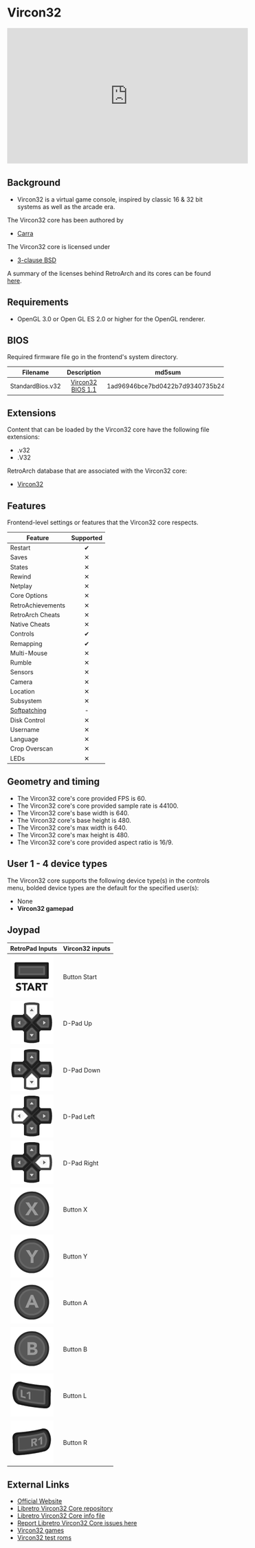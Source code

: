 # Vircon32

<iframe width="560" height="315" src="https://www.youtube-nocookie.com/embed/TcicKIQWKgU?si=KxTmymq5osyN0tGt" title="YouTube video player" frameborder="0" allow="accelerometer; autoplay; clipboard-write; encrypted-media; gyroscope; picture-in-picture; web-share" allowfullscreen></iframe>

## Background

- Vircon32 is a virtual game console, inspired by classic 16 & 32 bit systems as well as the arcade era.

The Vircon32 core has been authored by

- [Carra](https://github.com/vircon32)

The Vircon32 core is licensed under

- [3-clause BSD](https://github.com/vircon32/vircon32-libretro/blob/main/LICENSE.md)

A summary of the licenses behind RetroArch and its cores can be found [here](../development/licenses.md).

## Requirements

- OpenGL 3.0 or Open GL ES 2.0 or higher for the OpenGL renderer.

## BIOS

Required firmware file go in the frontend's system directory.

| Filename          | Description                     | md5sum                           |
|:-----------------:|:-------------------------------:|:--------------------------------:|
| StandardBios.v32  | [Vircon32 BIOS 1.1](https://github.com/vircon32/ConsoleSoftware/releases/tag/bios-v1.1) | 1ad96946bce7bd0422b7d9340735b248 |

## Extensions

Content that can be loaded by the Vircon32 core have the following file extensions:

- .v32
- .V32


RetroArch database that are associated with the Vircon32 core:

- [Vircon32](https://github.com/libretro/libretro-database/blob/master/rdb/Vircon32.rdb)

## Features

Frontend-level settings or features that the Vircon32 core respects.

| Feature           | Supported |
|-------------------|:---------:|
| Restart           | ✔         |
| Saves             | ✕         |
| States            | ✕         |
| Rewind            | ✕         |
| Netplay           | ✕         |
| Core Options      | ✕         |
| RetroAchievements | ✕         |
| RetroArch Cheats  | ✕         |
| Native Cheats     | ✕         |
| Controls          | ✔         |
| Remapping         | ✔         |
| Multi-Mouse       | ✕         |
| Rumble            | ✕         |
| Sensors           | ✕         |
| Camera            | ✕         |
| Location          | ✕         |
| Subsystem         | ✕         |
| [Softpatching](../guides/softpatching.md) | -         |
| Disk Control      | ✕         |
| Username          | ✕         |
| Language          | ✕         |
| Crop Overscan     | ✕         |
| LEDs              | ✕         |

## Geometry and timing

- The Vircon32 core's core provided FPS is 60.
- The Vircon32 core's core provided sample rate is 44100.
- The Vircon32 core's base width is 640.
- The Vircon32 core's base height is 480.
- The Vircon32 core's max width is 640.
- The Vircon32 core's max height is 480.
- The Vircon32 core's core provided aspect ratio is 16/9.

## User 1 - 4 device types

The Vircon32 core supports the following device type(s) in the controls menu, bolded device types are the default for the specified user(s):

- None
- **Vircon32 gamepad**

## Joypad

| RetroPad Inputs                                | Vircon32 inputs          |
|------------------------------------------------|--------------------------|
| ![](../image/retropad/retro_start.png)         | Button Start             |
| ![](../image/retropad/retro_dpad_up.png)       | D-Pad Up                 |
| ![](../image/retropad/retro_dpad_down.png)     | D-Pad Down               |
| ![](../image/retropad/retro_dpad_left.png)     | D-Pad Left               |
| ![](../image/retropad/retro_dpad_right.png)    | D-Pad Right              |
| ![](../image/retropad/retro_x.png)             | Button X                 |
| ![](../image/retropad/retro_y.png)             | Button Y                 |
| ![](../image/retropad/retro_a.png)             | Button A                 |
| ![](../image/retropad/retro_b.png)             | Button B                 |
| ![](../image/retropad/retro_l1.png)            | Button L                 |
| ![](../image/retropad/retro_r1.png)            | Button R                 |

## External Links

- [Official Website](http://www.vircon32.com)
- [Libretro Vircon32 Core repository](https://github.com/vircon32/vircon32-libretro/)
- [Libretro Vircon32 Core info file](https://github.com/libretro/libretro-super/blob/master/dist/info/vircon32.info)
- [Report Libretro Vircon32 Core issues here](https://github.com/vircon32/vircon32-libretro/issues)
- [Vircon32 games](http://www.vircon32.com/games.html)
- [Vircon32 test roms](http://www.vircon32.com/testroms.html)
